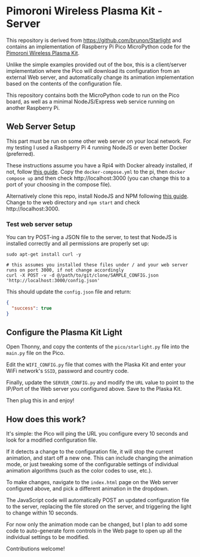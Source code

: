 # Pimoroni Wireless Plasma Kit - Server

This repository is derived from https://github.com/brunon/Starlight and contains an implementation of Raspberry Pi Pico
MicroPython code for
the [Pimoroni Wireless Plasma Kit](https://shop.pimoroni.com/products/wireless-plasma-kit?variant=40449879081043).

Unlike the simple examples provided out of the box, this is a client/server implementation where the Pico will download
its configuration from an external Web server, and automatically change its animation implementation based on the
contents of the configuration file.

This repository contains both the MicroPython code to run on the Pico board, as well as a minimal NodeJS/Express web
service running on another Raspberry Pi.

## Web Server Setup

This part must be run on some other web server on your local network. For my testing I used a Rasbperry Pi 4 running
NodeJS or even better Docker (preferred).

These instructions assume you have a Rpi4 with Docker already installed, if not,
follow [this guide](https://docs.docker.com/engine/install/raspberry-pi-os/).  Copy the `docker-compose.yml` to the pi, then `docker compose up`
and then check http://localhost:3000 (you can change this to a port of your choosing in the compose file).

Alternatively clone this repo, install NodeJS and NPM following [this guide](https://raspberrytips.com/node-js-raspberry-pi/).
Change to the web directory and `npm start` and check http://localhost:3000.

### Test web server setup

You can try POST-ing a JSON file to the server, to test that NodeJS is installed correctly and all permissions are properly
set up:

```
sudo apt-get install curl -y

# this assumes you installed these files under / and your web server runs on port 3000, if not change accordingly
curl -X POST -v -d @/path/to/git/clone/SAMPLE_CONFIG.json 'http://localhost:3000/config.json'
```

This should update the `config.json` file and return:

```json
{
  "success": true
}
```

## Configure the Plasma Kit Light

Open Thonny, and copy the contents of the `pico/starlight.py` file into the `main.py` file on the Pico.

Edit the `WIFI_CONFIG.py` file that comes with the Plaska Kit and enter your WiFi network's `SSID`, password and country
code.

Finally, update the `SERVER_CONFIG.py` and modify the `URL` value to point to the IP/Port of the Web server you configured
above.  Save to the Plaska Kit.

Then plug this in and enjoy!

## How does this work?

It's simple: the Pico will ping the URL you configure every 10 seconds and look for a modified configuration file.

If it detects a change to the configuration file, it will stop the current animation, and start off a new one. This can
include changing the animation mode, or just tweaking some of the configurable settings of individual animation
algorithms (such as the color codes to use, etc.).

To make changes, navigate to the `index.html` page on the Web server configured above, and pick a different animation in
the dropdown.

The JavaScript code will automatically POST an updated configuration file to the server, replacing the file stored on
the server, and triggering the light to change within 10 seconds.

For now only the animation mode can be changed, but I plan to add some code to auto-generate form controls in the Web
page to open up all the individual settings to be modified.

Contributions welcome!

